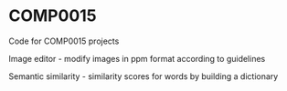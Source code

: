 # COMP0015
Code for COMP0015 projects

Image editor - modify images in ppm format according to guidelines

Semantic similarity - similarity scores for words by building a dictionary
